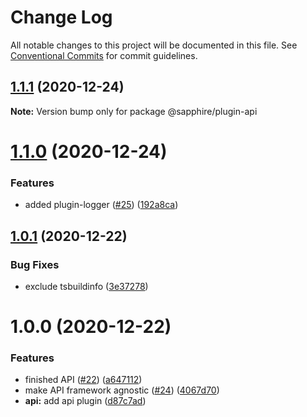 # Change Log

All notable changes to this project will be documented in this file.
See [Conventional Commits](https://conventionalcommits.org) for commit guidelines.

## [1.1.1](https://github.com/sapphire-project/plugins/compare/@sapphire/plugin-api@1.1.0...@sapphire/plugin-api@1.1.1) (2020-12-24)

**Note:** Version bump only for package @sapphire/plugin-api

# [1.1.0](https://github.com/sapphire-project/plugins/compare/@sapphire/plugin-api@1.0.1...@sapphire/plugin-api@1.1.0) (2020-12-24)

### Features

-   added plugin-logger ([#25](https://github.com/sapphire-project/plugins/issues/25)) ([192a8ca](https://github.com/sapphire-project/plugins/commit/192a8cac6c34c4dd1cc8e12dd5ba3307926c467d))

## [1.0.1](https://github.com/sapphire-project/plugins/compare/@sapphire/plugin-api@1.0.0...@sapphire/plugin-api@1.0.1) (2020-12-22)

### Bug Fixes

-   exclude tsbuildinfo ([3e37278](https://github.com/sapphire-project/plugins/commit/3e37278009e6842fe783e4ce31ab359fca6aef44))

# 1.0.0 (2020-12-22)

### Features

-   finished API ([#22](https://github.com/sapphire-project/plugins/issues/22)) ([a647112](https://github.com/sapphire-project/plugins/commit/a6471129ddab96146987a1dafa90f0576de8e2f2))
-   make API framework agnostic ([#24](https://github.com/sapphire-project/plugins/issues/24)) ([4067d70](https://github.com/sapphire-project/plugins/commit/4067d70dc9a6f0f4f7cf414eff8c1c785f7f0e86))
-   **api:** add api plugin ([d87c7ad](https://github.com/sapphire-project/plugins/commit/d87c7adf8555f948fde31381969d3ebe2f0102f4))
